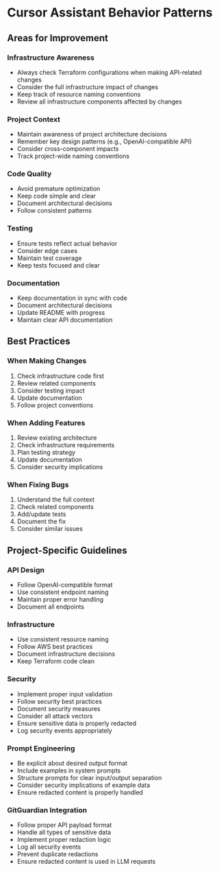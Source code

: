 # Cursor Assistant Behavior Patterns

## Areas for Improvement

### Infrastructure Awareness
- Always check Terraform configurations when making API-related changes
- Consider the full infrastructure impact of changes
- Keep track of resource naming conventions
- Review all infrastructure components affected by changes

### Project Context
- Maintain awareness of project architecture decisions
- Remember key design patterns (e.g., OpenAI-compatible API)
- Consider cross-component impacts
- Track project-wide naming conventions

### Code Quality
- Avoid premature optimization
- Keep code simple and clear
- Document architectural decisions
- Follow consistent patterns

### Testing
- Ensure tests reflect actual behavior
- Consider edge cases
- Maintain test coverage
- Keep tests focused and clear

### Documentation
- Keep documentation in sync with code
- Document architectural decisions
- Update README with progress
- Maintain clear API documentation

## Best Practices

### When Making Changes
1. Check infrastructure code first
2. Review related components
3. Consider testing impact
4. Update documentation
5. Follow project conventions

### When Adding Features
1. Review existing architecture
2. Check infrastructure requirements
3. Plan testing strategy
4. Update documentation
5. Consider security implications

### When Fixing Bugs
1. Understand the full context
2. Check related components
3. Add/update tests
4. Document the fix
5. Consider similar issues

## Project-Specific Guidelines

### API Design
- Follow OpenAI-compatible format
- Use consistent endpoint naming
- Maintain proper error handling
- Document all endpoints

### Infrastructure
- Use consistent resource naming
- Follow AWS best practices
- Document infrastructure decisions
- Keep Terraform code clean

### Security
- Implement proper input validation
- Follow security best practices
- Document security measures
- Consider all attack vectors
- Ensure sensitive data is properly redacted
- Log security events appropriately

### Prompt Engineering
- Be explicit about desired output format
- Include examples in system prompts
- Structure prompts for clear input/output separation
- Consider security implications of example data
- Ensure redacted content is properly handled

### GitGuardian Integration
- Follow proper API payload format
- Handle all types of sensitive data
- Implement proper redaction logic
- Log all security events
- Prevent duplicate redactions
- Ensure redacted content is used in LLM requests 